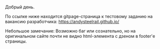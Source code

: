 Добрый день.

По ссылке ниже находится gitpage-страница к тестовому заданию на вакансию разработчика:
https://andysteelrail.github.io/

Небольшое замечание:
Возможно баг или сознательно, но на оригинальном сайте почти не видно html-элемента с дзеном в footer'е страницы.
